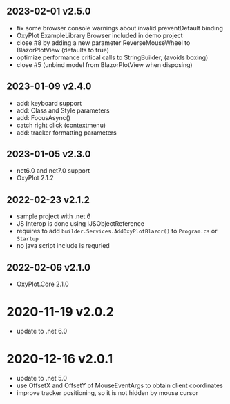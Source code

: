 ## 2023-02-01 v2.5.0

- fix some browser console warnings about invalid preventDefault binding
- OxyPlot ExampleLibrary Browser included in demo project
- close #8 by adding a new parameter ReverseMouseWheel to BlazorPlotView (defaults to true)
- optimize performance critical calls to StringBuilder, (avoids boxing)
- close #5 (unbind model from BlazorPlotView when disposing)

## 2023-01-09 v2.4.0

- add: keyboard support
- add: Class and Style parameters
- add: FocusAsync()
- catch right click (contextmenu)
- add: tracker formatting parameters

## 2023-01-05 v2.3.0

- net6.0 and net7.0 support
- OxyPlot 2.1.2

## 2022-02-23 v2.1.2

- sample project with .net 6
- JS Interop is done using IJSObjectReference
- requires to add `builder.Services.AddOxyPlotBlazor()` to `Program.cs` or `Startup`
- no java script include is requried

## 2022-02-06 v2.1.0

- OxyPlot.Core 2.1.0

# 2020-11-19 v2.0.2

- update to .net 6.0

# 2020-12-16 v2.0.1

- update to .net 5.0
- use OffsetX and OffsetY of MouseEventArgs to obtain client coordinates
- improve tracker positioning, so it is not hidden by mouse cursor
